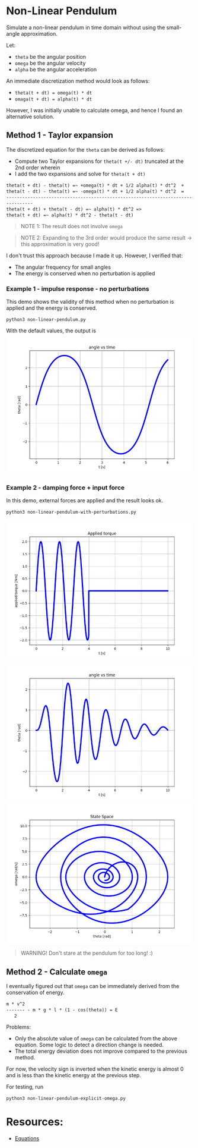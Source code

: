 # Non-Linear Pendulum
Simulate a non-linear pendulum in time domain without using the small-angle approximation.

Let:
- `theta` be the angular position
- `omega` be the angular velocity
- `alpha` be the angular acceleration

An immediate discretization method would look as follows:
- `theta(t + dt) = omega(t) * dt`
- `omaga(t + dt) = alpha(t) * dt`

However, I was initially unable to calculate omega, and hence I found an alternative solution.

## Method 1 - Taylor expansion
The discretized equation for the `theta` can be derived as follows:
- Compute two Taylor expansions for `theta(t +/- dt)` truncated at the 2nd order wherein
- I add the two expansions and solve for `theta(t + dt)`

```
theta(t + dt) - theta(t) =~ +omega(t) * dt + 1/2 alpha(t) * dt^2  +
theta(t - dt) - theta(t) =~ -omega(t) * dt + 1/2 alpha(t) * dt^2  =
--------------------------------------------------------------------------------
theta(t + dt) + theta(t - dt) =~ alpha(t) * dt^2 =>
theta(t + dt) =~ alpha(t) * dt^2 - theta(t - dt)
```

> NOTE 1: The result does not involve `omega`

> NOTE 2: Expanding to the 3rd order would produce the same result -> this approximation is
          very good!

I don't trust this approach because I made it up. However, I verified that:
- The angular frequency for small angles
- The energy is conserved when no perturbation is applied

### Example 1 - impulse response - no perturbations
This demo shows the validity of this method when no perturbation is applied and the energy is conserved.
```
python3 non-linear-pendulum.py
```
With the default values, the output is
![./doc/angle_no-damping.png](doc/angle_no-damping.png)


### Example 2 - damping force + input force 
In this demo, external forces are applied and the result looks ok.
```
python3 non-linear-pendulum-with-perturbations.py
```

![./doc/input_damped-plus-sinusoidal-input.png](doc/input_damped-plus-sinusoidal-input.png)
![./doc/angle_damped-plus-sinusoidal-input.png](doc/angle_damped-plus-sinusoidal-input.png)
![./doc/state_damped-plus-sinusoidal-input.png](doc/state_damped-plus-sinusoidal-input.png)

> WARNING! Don't stare at the pendulum for too long! :)


## Method 2 - Calculate `omega`
I eventually figured out that `omega` can be immediately derived from the conservation of energy.
```
m * v^2
------- - m * g * l * (1 - cos(theta)) = E
   2
```

Problems:
- Only the absolute value of `omega` can be calculated from the above equation. Some logic to detect a direction change is needed.
- The total energy deviation does not improve compared to the previous method.

For now, the velocity sign is inverted when the kinetic energy is almost 0 and is less than the kinetic energy at the previous step.

For testing, run
```
python3 non-linear-pendulum-explicit-omega.py
```

# Resources:
- [Equations](https://en.wikipedia.org/wiki/Pendulum_(mechanics))
